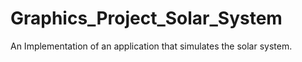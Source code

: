 # Graphics_Project_Solar_System
 
An Implementation of an application that simulates the solar system.